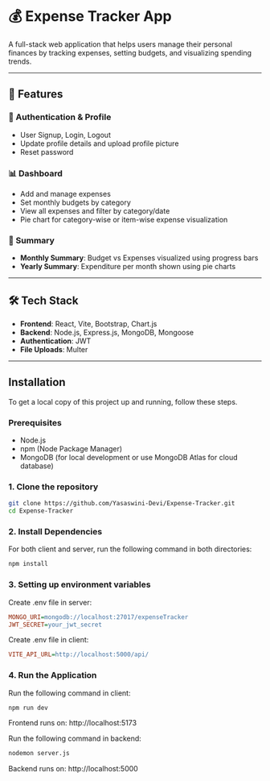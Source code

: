 # 💰 Expense Tracker App

A full-stack web application that helps users manage their personal finances by tracking expenses, setting budgets, and visualizing spending trends.

---

## 🚀 Features

### 👤 Authentication & Profile
- User Signup, Login, Logout
- Update profile details and upload profile picture
- Reset password

### 📊 Dashboard
- Add and manage expenses
- Set monthly budgets by category
- View all expenses and filter by category/date
- Pie chart for category-wise or item-wise expense visualization

### 📅 Summary
- **Monthly Summary**: Budget vs Expenses visualized using progress bars
- **Yearly Summary**: Expenditure per month shown using pie charts

---

## 🛠 Tech Stack

- **Frontend**: React, Vite, Bootstrap, Chart.js
- **Backend**: Node.js, Express.js, MongoDB, Mongoose
- **Authentication**: JWT
- **File Uploads**: Multer

---

## Installation

To get a local copy of this project up and running, follow these steps.

### Prerequisites

- Node.js
- npm (Node Package Manager)
- MongoDB (for local development or use MongoDB Atlas for cloud database)

### 1. Clone the repository

```bash
git clone https://github.com/Yasaswini-Devi/Expense-Tracker.git
cd Expense-Tracker
```

### 2. Install Dependencies

For both client and server, run the following command in both directories:

```bash
npm install
```

### 3. Setting up environment variables

Create .env file in server:

```ini
MONGO_URI=mongodb://localhost:27017/expenseTracker
JWT_SECRET=your_jwt_secret
```

Create .env file in client:

```ini
VITE_API_URL=http://localhost:5000/api/
```

### 4. Run the Application

Run the following command in client:

```bash
npm run dev
```

Frontend runs on: http://localhost:5173

Run the following command in backend:

```bash
nodemon server.js
```

Backend runs on: http://localhost:5000
